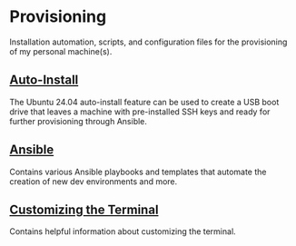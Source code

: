 # Provisioning

Installation automation, scripts, and configuration files for the provisioning of my personal machine(s).

## [Auto-Install](os/README.md)

The Ubuntu 24.04 auto-install feature can be used to create a USB boot drive that leaves a machine with pre-installed SSH keys and ready for further provisioning through Ansible.

## [Ansible](ansible/README.md)

Contains various Ansible playbooks and templates that automate the creation of new dev environments and more.


## [Customizing the Terminal](terminal/terminal.md)

Contains helpful information about customizing the terminal.